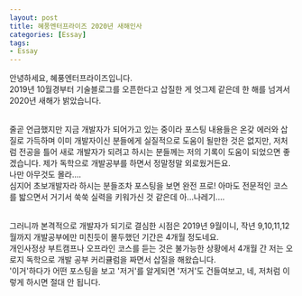 ```yaml
---
layout: post
title: 혜풍엔터프라이즈 2020년 새해인사
categories: [Essay]
tags: 
- Essay
---
```


<p>안녕하세요, 혜풍엔터프라이즈입니다. <br>2019년 10월경부터 기술블로그를 오픈한다고 삽질한 게 엇그제 같은데 한 해를 넘겨서 2020년 새해가 밝았습니다.</p>
<br>줄곧 언급했지만 지금 개발자가 되어가고 있는 중이라 포스팅 내용들은 온갖 에러와 삽질로 가득하며 이미 개발자이신 분들에게 실질적으로 도움이 될만한 것은 없지만, 저처럼 전공을 틀어 새로 개발자가 되려고 하시는 분들께는 저의 기록이 도움이 되었으면 좋겠습니다. 제가 독학으로 개발공부를 하면서 정말정말 외로웠거든요. 
<br>나만 아무것도 몰라.... 
<br>심지어 초보개발자라 하시는 분들조차 포스팅을 보면 완전 프로! 아마도 전문적인 코스를 밟으면서 거기서 쑥쑥 실력을 키워가신 것 같은데 아...나레기....

<br>그러니까 본격적으로 개발자가 되기로 결심한 시점은 2019년 9월이니, 작년 9,10,11,12월까지 개발공부에만 미친듯이 몰두했던 기간은 4개월 정도네요.
<br>개인사정상 부트캠프나 오프라인 코스를 듣는 것은 불가능한 상황에서 4개월 간 저는 오로지 독학으로 개발 공부 커리큘럼을 짜면서 삽질을 해왔습니다. 
<br>'이거'하다가 어떤 포스팅을 보고 '저거'를 알게되면 '저거'도 건들여보고, 네, 저처럼 이렇게 하시면 절대 안 됩니다.
